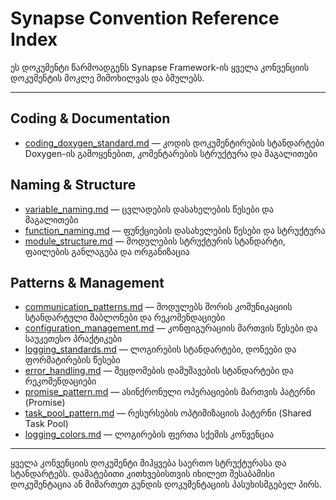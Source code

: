 # Synapse Convention Reference Index

ეს დოკუმენტი წარმოადგენს Synapse Framework-ის ყველა კონვენციის დოკუმენტის მოკლე მიმოხილვას და ბმულებს.

---

## Coding & Documentation

- [coding_doxygen_standard.md](coding_doxygen_standard.md) — კოდის დოკუმენტირების სტანდარტები Doxygen-ის გამოყენებით, კომენტარების სტრუქტურა და მაგალითები

## Naming & Structure

- [variable_naming.md](variable_naming.md) — ცვლადების დასახელების წესები და მაგალითები
- [function_naming.md](function_naming.md) — ფუნქციების დასახელების წესები და სტრუქტურა
- [module_structure.md](module_structure.md) — მოდულების სტრუქტურის სტანდარტი, ფაილების განლაგება და ორგანიზაცია

## Patterns & Management

- [communication_patterns.md](communication_patterns.md) — მოდულებს შორის კომუნიკაციის სტანდარტული შაბლონები და რეკომენდაციები
- [configuration_management.md](configuration_management.md) — კონფიგურაციის მართვის წესები და საუკეთესო პრაქტიკები
- [logging_standards.md](logging_standards.md) — ლოგირების სტანდარტები, დონეები და ფორმატირების წესები
- [error_handling.md](error_handling.md) — შეცდომების დამუშავების სტანდარტები და რეკომენდაციები
- [promise_pattern.md](promise_pattern.md) — ასინქრონული ოპერაციების მართვის პატერნი (Promise)
- [task_pool_pattern.md](task_pool_pattern.md) — რესურსების ოპტიმიზაციის პატერნი (Shared Task Pool)
- [logging_colors.md](logging_colors.md) — ლოგირების ფერთა სქემის კონვენცია

---

ყველა კონვენციის დოკუმენტი მიჰყვება საერთო სტრუქტურასა და სტანდარტებს. დამატებითი კითხვებისთვის იხილეთ შესაბამისი დოკუმენტაცია ან მიმართეთ გუნდის დოკუმენტაციის პასუხისმგებელ პირს.
